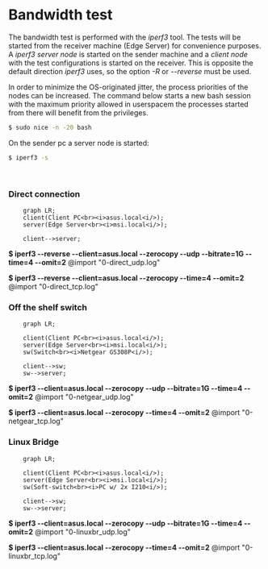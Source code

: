 
# Bandwidth test 

The bandwidth test is performed with the *iperf3* tool. The tests will be started from the receiver machine (Edge Server) for convenience purposes.
A *iperf3 server node* is started on the sender machine and a *client node* with the test configurations is started on the receiver. This is opposite the default direction *iperf3* uses, so the option *-R* or *--reverse* must be used.

In order to minimize the OS-originated jitter, the process priorities of the nodes can be increased. The command below starts a new bash session with the maximum priority allowed in userspacem the processes started from there will benefit from the privileges.

```bash
$ sudo nice -n -20 bash
```
On the sender pc a server node is started:
```bash
$ iperf3 -s
```
<br>

### Direct connection

```mermaid
    graph LR;
    client(Client PC<br><i>asus.local<i/>);
    server(Edge Server<br><i>msi.local<i/>);

    client-->server;
```
**$ iperf3 --reverse --client=asus.local --zerocopy --udp --bitrate=1G --time=4 --omit=2**
@import "0-direct_udp.log"

**$ iperf3 --reverse --client=asus.local --zerocopy --time=4 --omit=2**
@import "0-direct_tcp.log"
<br>


<!--> <!-->
### Off the shelf switch

```mermaid
    graph LR;

    client(Client PC<br><i>asus.local<i/>);
    server(Edge Server<br><i>msi.local<i/>);
    sw(Switch<br><i>Netgear GS308P<i/>);

    client-->sw;
    sw-->server;
```
**$ iperf3 --client=asus.local --zerocopy --udp --bitrate=1G --time=4 --omit=2**
@import "0-netgear_udp.log"

**$ iperf3 --client=asus.local --zerocopy --time=4 --omit=2**
@import "0-netgear_tcp.log"


<!--> <!-->
### Linux Bridge

```mermaid
    graph LR;

    client(Client PC<br><i>asus.local<i/>);
    server(Edge Server<br><i>msi.local<i/>);
    sw(Soft-switch<br><i>PC w/ 2x I210<i/>);

    client-->sw;
    sw-->server;
```
**$ iperf3 --client=asus.local --zerocopy --udp --bitrate=1G --time=4 --omit=2**
@import "0-linuxbr_udp.log"

**$ iperf3 --client=asus.local --zerocopy --time=4 --omit=2**
@import "0-linuxbr_tcp.log"



